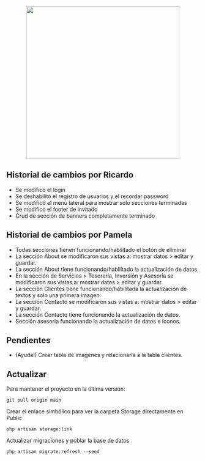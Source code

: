 <p align="center"><a href="https://laravel.com" target="_blank"><img src="https://raw.githubusercontent.com/laravel/art/master/logo-lockup/5%20SVG/2%20CMYK/1%20Full%20Color/laravel-logolockup-cmyk-red.svg" width="400"></a></p>

## Historial de cambios por Ricardo
- Se modificó el login
- Se deshabilitó el registro de usuarios y el recordar password
- Se modificó el menú lateral para mostrar solo secciones terminadas
- Se modifico el footer de invitado
- Crud de sección de banners completamente terminado

## Historial de cambios por Pamela
- Todas secciones tienen funcionando/habilitado el botón de eliminar
- La sección About se modificaron sus vistas a: mostrar datos > editar y guardar.
- La sección About tiene funcionando/habilitado la actualización de datos.
- En la sección de Servicios > Tesorería, Inversión y Asesoria se modificaron sus vistas a: mostrar datos > editar y guardar.
- La sección Clientes tiene funcionando/habilitada la actualización de textos y solo una primera imagen.
- La sección Contacto se modificaron sus vistas a: mostrar datos > editar y guardar.
- La sección Contacto tiene funcionando la actualización de datos.
- Sección asesoria funcionando la actualización de datos e iconos.

## Pendientes
- (Ayuda!) Crear tabla de imagenes y relacionarla a la tabla clientes.

## Actualizar
Para mantener el proyecto en la última versión:

```
git pull origin main
```
Crear el enlace simbólico para ver la carpeta Storage directamente en Public
```
php artisan storage:link
```
Actualizar migraciones y poblar la base de datos
```
php artisan migrate:refresh --seed
```
